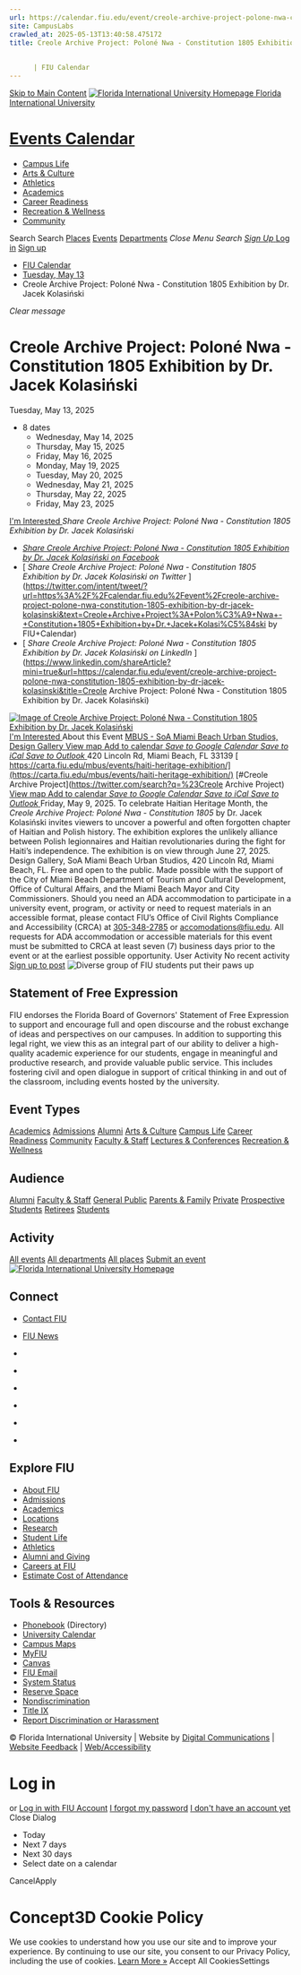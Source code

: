 ```yaml
---
url: https://calendar.fiu.edu/event/creole-archive-project-polone-nwa-constitution-1805-exhibition-by-dr-jacek-kolasinski
site: CampusLabs
crawled_at: 2025-05-13T13:40:58.475172
title: Creole Archive Project: Poloné Nwa - Constitution 1805 Exhibition by Dr. Jacek Kolasiński
    
    
      | FIU Calendar
---
```


[Skip to Main Content](https://calendar.fiu.edu/event/creole-archive-project-polone-nwa-constitution-1805-exhibition-by-dr-jacek-kolasinski#main-content)
[![Florida International University Homepage](https://digicdn.fiu.edu/core/_assets/images/logo-top.png) Florida International University](https://www.fiu.edu)
# [Events Calendar ](https://calendar.fiu.edu/)
  * [Campus Life](https://calendar.fiu.edu/calendar?event_types%5B%5D=127595)
  * [Arts & Culture](https://calendar.fiu.edu/calendar?event_types%5B%5D=127590)
  * [Athletics](https://fiusports.com/calendar)
  * [Academics](https://calendar.fiu.edu/calendar?event_types%5B%5D=127582)
  * [Career Readiness](https://calendar.fiu.edu/calendar?event_types%5B%5D=127584)
  * [Recreation & Wellness](https://calendar.fiu.edu/calendar?event_types%5B%5D=127603)
  * [Community](https://calendar.fiu.edu/calendar?event_types%5B%5D=127601)


Search Search
[Places](https://calendar.fiu.edu/search/places) [Events](https://calendar.fiu.edu/calendar) [Departments](https://calendar.fiu.edu/search/departments)
_Close Menu_
_Search_ [ _Sign Up_ ](https://calendar.fiu.edu/signup)
[Log in](https://calendar.fiu.edu/auth/shib_login?previous_url=https%3A%2F%2Fcalendar.fiu.edu%2Fevent%2Fcreole-archive-project-polone-nwa-constitution-1805-exhibition-by-dr-jacek-kolasinski) [Sign up](https://calendar.fiu.edu/signup)
  * [FIU Calendar](https://calendar.fiu.edu/)
  * [Tuesday, May 13](https://calendar.fiu.edu/calendar/day/2025/5/13)
  * Creole Archive Project: Poloné Nwa - Constitution 1805 Exhibition by Dr. Jacek Kolasiński


_Clear message_
# Creole Archive Project: Poloné Nwa - Constitution 1805 Exhibition by Dr. Jacek Kolasiński
Tuesday, May 13, 2025 
+ 8 dates
  * Wednesday, May 14, 2025
  * Thursday, May 15, 2025
  * Friday, May 16, 2025
  * Monday, May 19, 2025
  * Tuesday, May 20, 2025
  * Wednesday, May 21, 2025
  * Thursday, May 22, 2025
  * Friday, May 23, 2025


[ I'm Interested ](https://calendar.fiu.edu/event/49489707459844/confirm?return=https%3A%2F%2Fcalendar.fiu.edu%2Fevent%2Fcreole-archive-project-polone-nwa-constitution-1805-exhibition-by-dr-jacek-kolasinski)
_Share Creole Archive Project: Poloné Nwa - Constitution 1805 Exhibition by Dr. Jacek Kolasiński_
  * [ _Share Creole Archive Project: Poloné Nwa - Constitution 1805 Exhibition by Dr. Jacek Kolasiński on Facebook_ ](https://www.facebook.com/sharer/sharer.php?u=https://calendar.fiu.edu/event/creole-archive-project-polone-nwa-constitution-1805-exhibition-by-dr-jacek-kolasinski)
  * [ _Share Creole Archive Project: Poloné Nwa - Constitution 1805 Exhibition by Dr. Jacek Kolasiński on Twitter_ ](https://twitter.com/intent/tweet/?url=https%3A%2F%2Fcalendar.fiu.edu%2Fevent%2Fcreole-archive-project-polone-nwa-constitution-1805-exhibition-by-dr-jacek-kolasinski&text=Creole+Archive+Project%3A+Polon%C3%A9+Nwa+-+Constitution+1805+Exhibition+by+Dr.+Jacek+Kolasi%C5%84ski by FIU+Calendar)
  * [ _Share Creole Archive Project: Poloné Nwa - Constitution 1805 Exhibition by Dr. Jacek Kolasiński on LinkedIn_ ](https://www.linkedin.com/shareArticle?mini=true&url=https://calendar.fiu.edu/event/creole-archive-project-polone-nwa-constitution-1805-exhibition-by-dr-jacek-kolasinski&title=Creole Archive Project: Poloné Nwa - Constitution 1805 Exhibition by Dr. Jacek Kolasiński)


[ ![Image of Creole Archive Project: Poloné Nwa - Constitution 1805 Exhibition by Dr. Jacek Kolasiński](https://localist-images.azureedge.net/photos/49489713231856/card/552f1ea86fabc19a73bc865f8c3d71df68edbc6c.jpg) ](https://calendar.fiu.edu/photo/49489713231856)
[ I'm Interested ](https://calendar.fiu.edu/event/49489707459844/confirm?return=https%3A%2F%2Fcalendar.fiu.edu%2Fevent%2Fcreole-archive-project-polone-nwa-constitution-1805-exhibition-by-dr-jacek-kolasinski)
About this Event
[ MBUS - SoA Miami Beach Urban Studios, Design Gallery ](https://calendar.fiu.edu/miami_beach_urban_studios_364) [View map ](https://calendar.fiu.edu/event/creole-archive-project-polone-nwa-constitution-1805-exhibition-by-dr-jacek-kolasinski#about_map)
[Add to calendar ](https://calendar.fiu.edu/event/creole-archive-project-polone-nwa-constitution-1805-exhibition-by-dr-jacek-kolasinski)
[ _Save to Google Calendar_ ](https://calendar.google.com/calendar/event?action=TEMPLATE&dates=20250513%2F20250514&details=Friday%2C+May+9%2C+2025.+To+celebrate+Haitian+Heritage+Month%2C+the+Creole+Archive+Project%3A+Polon%C3%A9+Nwa+-+Constitution+1805+by+Dr.+Jacek+Kolasi%C5%84ski+invites+viewers+to+uncover+a+powerful+and+often+forgotten+chapter+of+Haitian+and+Polish+history.+The+exhibition+explores+the+unlikely+alliance+between+Polish+legionnaires+and+Haitian+revolutionaries+during+the+fight+for+Haiti%E2%80%99s+independence.+The+exhibition+is+on+view+through+June+27%2C+2025.+Design+Gallery%2C+SoA+Miami+Beach+Urban+Studios%2C+420+Lincoln+Rd%2C+Miami+Beach%2C+FL.+Free+and+open+to+the+public.+Made+possible+with+the+support+of+the+City+of+Miami+Beach+Department+of+Tourism+and+Cultural+Development%2C+Office+of+Cultural+Affairs%2C+and+the+Miami+Beach+Mayor+and+City+Commissioners.%0A%0Ahttps%3A%2F%2Fcalendar.fiu.edu%2Fevent%2Fcreole-archive-project-polone-nwa-constitution-1805-exhibition-by-dr-jacek-kolasinski&location=MBUS+-+SoA+Miami+Beach+Urban+Studios&sprop=website%3Acalendar.fiu.edu&text=Creole+Archive+Project%3A+Polon%C3%A9+Nwa+-+Constitution+1805+Exhibition+by+Dr.+Jacek+Kolasi%C5%84ski "Save to Google Calendar") [ _Save to iCal_ ](https://calendar.fiu.edu/event/creole-archive-project-polone-nwa-constitution-1805-exhibition-by-dr-jacek-kolasinski.ics "Save to iCal") [ _Save to Outlook_ ](https://calendar.fiu.edu/event/creole-archive-project-polone-nwa-constitution-1805-exhibition-by-dr-jacek-kolasinski.ics "Save to Outlook")
420 Lincoln Rd, Miami Beach, FL 33139
[ https://carta.fiu.edu/mbus/events/haiti-heritage-exhibition/](https://carta.fiu.edu/mbus/events/haiti-heritage-exhibition/) [#Creole Archive Project](https://twitter.com/search?q=%23Creole Archive Project)
[View map ](https://calendar.fiu.edu/event/creole-archive-project-polone-nwa-constitution-1805-exhibition-by-dr-jacek-kolasinski#about_map)
[Add to calendar ](https://calendar.fiu.edu/event/creole-archive-project-polone-nwa-constitution-1805-exhibition-by-dr-jacek-kolasinski)
[ _Save to Google Calendar_ ](https://calendar.google.com/calendar/event?action=TEMPLATE&dates=20250513%2F20250514&details=Friday%2C+May+9%2C+2025.+To+celebrate+Haitian+Heritage+Month%2C+the+Creole+Archive+Project%3A+Polon%C3%A9+Nwa+-+Constitution+1805+by+Dr.+Jacek+Kolasi%C5%84ski+invites+viewers+to+uncover+a+powerful+and+often+forgotten+chapter+of+Haitian+and+Polish+history.+The+exhibition+explores+the+unlikely+alliance+between+Polish+legionnaires+and+Haitian+revolutionaries+during+the+fight+for+Haiti%E2%80%99s+independence.+The+exhibition+is+on+view+through+June+27%2C+2025.+Design+Gallery%2C+SoA+Miami+Beach+Urban+Studios%2C+420+Lincoln+Rd%2C+Miami+Beach%2C+FL.+Free+and+open+to+the+public.+Made+possible+with+the+support+of+the+City+of+Miami+Beach+Department+of+Tourism+and+Cultural+Development%2C+Office+of+Cultural+Affairs%2C+and+the+Miami+Beach+Mayor+and+City+Commissioners.%0A%0Ahttps%3A%2F%2Fcalendar.fiu.edu%2Fevent%2Fcreole-archive-project-polone-nwa-constitution-1805-exhibition-by-dr-jacek-kolasinski&location=MBUS+-+SoA+Miami+Beach+Urban+Studios&sprop=website%3Acalendar.fiu.edu&text=Creole+Archive+Project%3A+Polon%C3%A9+Nwa+-+Constitution+1805+Exhibition+by+Dr.+Jacek+Kolasi%C5%84ski "Save to Google Calendar") [ _Save to iCal_ ](https://calendar.fiu.edu/event/creole-archive-project-polone-nwa-constitution-1805-exhibition-by-dr-jacek-kolasinski.ics "Save to iCal") [ _Save to Outlook_ ](https://calendar.fiu.edu/event/creole-archive-project-polone-nwa-constitution-1805-exhibition-by-dr-jacek-kolasinski.ics "Save to Outlook")
Friday, May 9, 2025. To celebrate Haitian Heritage Month, the _Creole Archive Project: Poloné Nwa - Constitution 1805_ by Dr. Jacek Kolasiński invites viewers to uncover a powerful and often forgotten chapter of Haitian and Polish history. The exhibition explores the unlikely alliance between Polish legionnaires and Haitian revolutionaries during the fight for Haiti’s independence. The exhibition is on view through June 27, 2025. Design Gallery, SoA Miami Beach Urban Studios, 420 Lincoln Rd, Miami Beach, FL. Free and open to the public. Made possible with the support of the City of Miami Beach Department of Tourism and Cultural Development, Office of Cultural Affairs, and the Miami Beach Mayor and City Commissioners.
Should you need an ADA accommodation to participate in a university event, program, or activity or need to request materials in an accessible format, please contact FIU’s Office of Civil Rights Compliance and Accessibility (CRCA) at [305-348-2785](tel:3053482785) or accomodations@fiu.edu. All requests for ADA accommodation or accessible materials for this event must be submitted to CRCA at least seven (7) business days prior to the event or at the earliest possible opportunity. 
User Activity
No recent activity
[Sign up to post](https://calendar.fiu.edu/auth/shib_login?previous_url=https%3A%2F%2Fcalendar.fiu.edu%2Fevent%2Fcreole-archive-project-polone-nwa-constitution-1805-exhibition-by-dr-jacek-kolasinski)
![Diverse group of FIU students put their paws up](https://www.fiu.edu/_assets/images/thumbnail-students-paw.jpg)
## Statement of Free Expression
FIU endorses the Florida Board of Governors' Statement of Free Expression to support and encourage full and open discourse and the robust exchange of ideas and perspectives on our campuses. In addition to supporting this legal right, we view this as an integral part of our ability to deliver a high-quality academic experience for our students, engage in meaningful and productive research, and provide valuable public service. This includes fostering civil and open dialogue in support of critical thinking in and out of the classroom, including events hosted by the university.
## Event Types
[Academics](https://calendar.fiu.edu/calendar?event_types%5B%5D=127582)
[Admissions](https://calendar.fiu.edu/calendar?event_types%5B%5D=127583)
[Alumni](https://calendar.fiu.edu/calendar?event_types%5B%5D=127589)
[Arts & Culture](https://calendar.fiu.edu/calendar?event_types%5B%5D=127590)
[Campus Life](https://calendar.fiu.edu/calendar?event_types%5B%5D=127595)
[Career Readiness](https://calendar.fiu.edu/calendar?event_types%5B%5D=127584)
[Community](https://calendar.fiu.edu/calendar?event_types%5B%5D=127601)
[Faculty & Staff](https://calendar.fiu.edu/calendar?event_types%5B%5D=127602)
[Lectures & Conferences](https://calendar.fiu.edu/calendar?event_types%5B%5D=127587)
[Recreation & Wellness](https://calendar.fiu.edu/calendar?event_types%5B%5D=127603)
## Audience
[Alumni](https://calendar.fiu.edu/calendar?event_types%5B%5D=121721)
[Faculty & Staff](https://calendar.fiu.edu/calendar?event_types%5B%5D=121720)
[General Public](https://calendar.fiu.edu/calendar?event_types%5B%5D=121722)
[Parents & Family](https://calendar.fiu.edu/calendar?event_types%5B%5D=36918157286658)
[Private](https://calendar.fiu.edu/calendar?event_types%5B%5D=129753)
[Prospective Students](https://calendar.fiu.edu/calendar?event_types%5B%5D=121723)
[Retirees](https://calendar.fiu.edu/calendar?event_types%5B%5D=37290279036119)
[Students](https://calendar.fiu.edu/calendar?event_types%5B%5D=121719)
## Activity
[All events](https://calendar.fiu.edu/search?what=events)
[All departments](https://calendar.fiu.edu/search/departments)
[All places](https://calendar.fiu.edu/search?what=places)
[Submit an event](https://calendar.fiu.edu/admin/events/new/basic-information)
[ ![Florida International University Homepage](https://digicdn.fiu.edu/core/_assets/images/footer-logo.svg) ](https://www.fiu.edu/)
## Connect
  * [Contact FIU](https://www.fiu.edu/about/contact-us/index.html)
  * [FIU News](https://news.fiu.edu/)


  * [](https://www.instagram.com/fiuinstagram/)
  * [](https://www.linkedin.com/school/florida-international-university/)
  * [](https://www.facebook.com/floridainternational)
  * [](https://twitter.com/fiu)
  * [](https://www.youtube.com/user/FloridaInternational)
  * [](https://flickr.com/photos/fiu)


## Explore FIU
  * [About FIU](https://www.fiu.edu/about/index.html)
  * [Admissions](https://www.fiu.edu/admissions/index.html)
  * [Academics](https://www.fiu.edu/academics/index.html)
  * [Locations](https://www.fiu.edu/locations/index.html)
  * [Research](https://www.fiu.edu/research/index.html)
  * [Student Life](https://www.fiu.edu/student-life/index.html)
  * [Athletics](https://www.fiu.edu/athletics/index.html)
  * [Alumni and Giving](https://www.fiu.edu/alumni-and-giving/index.html)
  * [Careers at FIU](https://hr.fiu.edu/careers/)
  * [Estimate Cost of Attendance](https://onestop.fiu.edu/finances/estimate-your-costs/)


## Tools & Resources
  * [Phonebook](https://phonebook.fiu.edu) (Directory)
  * [University Calendar](https://calendar.fiu.edu/)
  * [Campus Maps](https://campusmaps.fiu.edu/)
  * [MyFIU](https://my.fiu.edu/)
  * [Canvas](https://canvas.fiu.edu)
  * [FIU Email](http://mail.fiu.edu/)
  * [System Status](https://fiu.service-now.com/sp?id=services_status)
  * [Reserve Space](https://reservespace.fiu.edu/make-reservation/)
  * [Nondiscrimination](https://ace.fiu.edu/civil-rights-and-accessibility/harassment-and-discrimination/)
  * [Title IX](https://ace.fiu.edu/title-ix/)
  * [Report Discrimination or Harassment](https://report.fiu.edu/)


© Florida International University  | Website by [Digital Communications](https://stratcomm.fiu.edu/digital-print/websites/) | [Website Feedback](https://webforms.fiu.edu/view.php?id=370774&element_5=https://calendar.fiu.edu/https://calendar.fiu.edu/) | [Web/Accessibility](https://accessibility.fiu.edu/)
# Log in
or
[Log in with FIU Account](https://calendar.fiu.edu/auth/shib_login?previous_url=https%3A%2F%2Fcalendar.fiu.edu%2Fevent%2Fcreole-archive-project-polone-nwa-constitution-1805-exhibition-by-dr-jacek-kolasinski)
[I forgot my password](https://calendar.fiu.edu/auth/forgot) [I don't have an account yet](https://calendar.fiu.edu/signup)
Close Dialog[](javascript:;)[](javascript:;)
  * Today
  * Next 7 days
  * Next 30 days
  * Select date on a calendar


CancelApply
# Concept3D Cookie Policy
We use cookies to understand how you use our site and to improve your experience. By continuing to use our site, you consent to our Privacy Policy, including the use of cookies. [Learn More »](https://concept3d.com/concept3d-privacy-policy/)
Accept All CookiesSettings
